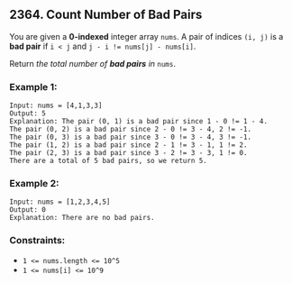 ## 2364. Count Number of Bad Pairs

You are given a **0-indexed** integer array ```nums```. A pair of indices ```(i, j)``` is a **bad pair** if ```i < j``` and ```j - i != nums[j] - nums[i]```.

Return *the total number of **bad pairs** in* ```nums```.

### Example 1:
```
Input: nums = [4,1,3,3]
Output: 5
Explanation: The pair (0, 1) is a bad pair since 1 - 0 != 1 - 4.
The pair (0, 2) is a bad pair since 2 - 0 != 3 - 4, 2 != -1.
The pair (0, 3) is a bad pair since 3 - 0 != 3 - 4, 3 != -1.
The pair (1, 2) is a bad pair since 2 - 1 != 3 - 1, 1 != 2.
The pair (2, 3) is a bad pair since 3 - 2 != 3 - 3, 1 != 0.
There are a total of 5 bad pairs, so we return 5.
```
### Example 2:
```
Input: nums = [1,2,3,4,5]
Output: 0
Explanation: There are no bad pairs.
```

### Constraints:

* ```1 <= nums.length <= 10^5```
* ```1 <= nums[i] <= 10^9```
